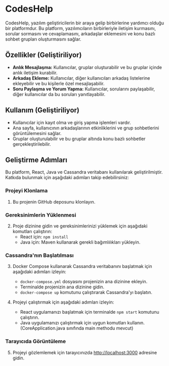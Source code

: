 # CodesHelp

CodesHelp, yazılım geliştiricilerin bir araya gelip birbirlerine yardımcı olduğu bir platformdur. Bu platform, yazılımcıların birbirleriyle iletişim kurmasını, sorular sormasını ve cevaplamasını, arkadaşlar eklemesini ve konu bazlı sohbet grupları oluşturmasını sağlar.

## Özellikler (Geliştiriliyor)

- **Anlık Mesajlaşma:** Kullanıcılar, gruplar oluşturabilir ve bu gruplar içinde anlık iletişim kurabilir.
- **Arkadaş Ekleme:** Kullanıcılar, diğer kullanıcıları arkadaş listelerine ekleyebilir ve bu kişilerle özel mesajlaşabilir.
- **Soru Paylaşma ve Yorum Yapma:** Kullanıcılar, sorularını paylaşabilir, diğer kullanıcılar da bu soruları yanıtlayabilir.

## Kullanım (Geliştiriliyor)

- Kullanıcılar için kayıt olma ve giriş yapma işlemleri vardır.
- Ana sayfa, kullanıcının arkadaşlarının etkinliklerini ve grup sohbetlerini görüntülemesini sağlar.
- Gruplar oluşturulabilir ve bu gruplar altında konu bazlı sohbetler gerçekleştirilebilir.

## Geliştirme Adımları

Bu platform, React, Java ve Cassandra veritabanı kullanılarak geliştirilmiştir. Katkıda bulunmak için aşağıdaki adımları takip edebilirsiniz:

### Projeyi Klonlama

1. Bu projenin GitHub deposunu klonlayın.

### Gereksinimlerin Yüklenmesi

2. Proje dizinine gidin ve gereksinimlerinizi yüklemek için aşağıdaki komutları çalıştırın:
    - React için: `npm install`
    - Java için: Maven kullanarak gerekli bağımlılıkları yükleyin.

### Cassandra'nın Başlatılması

3. Docker Compose kullanarak Cassandra veritabanını başlatmak için aşağıdaki adımları izleyin:
    - `docker-compose.yml` dosyasını projenizin ana dizinine ekleyin.
    - Terminalde projenizin ana dizinine gidin.
    - `docker-compose up` komutunu çalıştırarak Cassandra'yı başlatın.

4. Projeyi çalıştırmak için aşağıdaki adımları izleyin:
    - React uygulamanızı başlatmak için terminalde `npm start` komutunu çalıştırın.
    - Java uygulamanızı çalıştırmak için uygun komutları kullanın. (CoreApplication.java sınıfında main methodu mevcut)

### Tarayıcıda Görüntüleme

5. Projeyi gözlemlemek için tarayıcınızda [http://localhost:3000](http://localhost:3000) adresine gidin.

